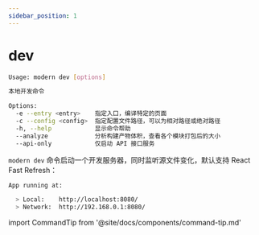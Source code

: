 ```yaml
---
sidebar_position: 1
---
```


# dev

```bash
Usage: modern dev [options]

本地开发命令

Options:
  -e --entry <entry>    指定入口，编译特定的页面
  -c --config <config>  指定配置文件路径，可以为相对路径或绝对路径
  -h, --help            显示命令帮助
  --analyze             分析构建产物体积，查看各个模块打包后的大小
  --api-only            仅启动 API 接口服务
```

`modern dev` 命令启动一个开发服务器，同时监听源文件变化，默认支持 React Fast Refresh：

```bash
App running at:

  > Local:    http://localhost:8080/
  > Network:  http://192.168.0.1:8080/
```

import CommandTip from '@site/docs/components/command-tip.md'

<CommandTip />
